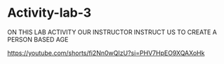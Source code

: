 # Activity-lab-3

ON THIS LAB ACTIVITY 
OUR INSTRUCTOR INSTRUCT US TO CREATE A PERSON BASED AGE

https://youtube.com/shorts/fi2Nn0wQIzU?si=PHV7HpEO9XQAXoHk
